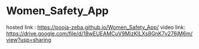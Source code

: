 # Women_Safety_App

hosted link : https://pooja-zeba.github.io/Women_Safety_App/
video link: https://drive.google.com/file/d/18wEUEAMCuV9MizKILXs8GnK7v276jM6m/view?usp=sharing
